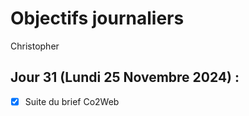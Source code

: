 # Objectifs journaliers

Christopher

## Jour 31 (Lundi 25 Novembre 2024) :

- [x] Suite du brief Co2Web
